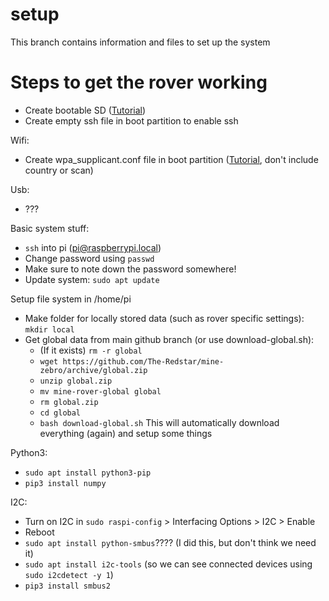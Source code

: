 # setup
This branch contains information and files to set up the system

# Steps to get the rover working
- Create bootable SD ([Tutorial](https://www.raspberrypi.org/documentation/computers/getting-started.html))
- Create empty ssh file in boot partition to enable ssh

Wifi:
- Create wpa_supplicant.conf file in boot partition ([Tutorial](https://www.raspberrypi-spy.co.uk/2017/04/manually-setting-up-pi-wifi-using-wpa_supplicant-conf/), don't include country or scan)

Usb:
- ???

Basic system stuff:
- `ssh` into pi (pi@raspberrypi.local)
- Change password using `passwd`
- Make sure to note down the password somewhere!
- Update system: `sudo apt update`

Setup file system in /home/pi
- Make folder for locally stored data (such as rover specific settings): `mkdir local`
- Get global data from main github branch (or use download-global.sh):
  - (If it exists) `rm -r global`
  - `wget https://github.com/The-Redstar/mine-zebro/archive/global.zip`
  - `unzip global.zip`
  - `mv mine-rover-global global`
  - `rm global.zip`
  - `cd global`
  - `bash download-global.sh` This will automatically download everything (again) and setup some things

Python3:
- `sudo apt install python3-pip`
- `pip3 install numpy`

I2C:
- Turn on I2C in `sudo raspi-config` > Interfacing Options > I2C > Enable
- Reboot
- `sudo apt install python-smbus`???? (I did this, but don't think we need it)
- `sudo apt install i2c-tools` (so we can see connected devices using `sudo i2cdetect -y 1`)
- `pip3 install smbus2`

